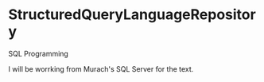 # StructuredQueryLanguageRepository
SQL Programming

I will be worrking from Murach's SQL Server for the text.
